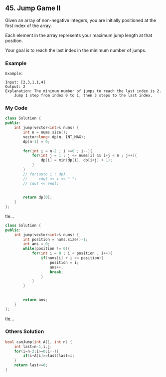 ## 45. Jump Game II

Given an array of non-negative integers, you are initially positioned at the first index of the array.

Each element in the array represents your maximum jump length at that position.

Your goal is to reach the last index in the minimum number of jumps.

### Example
```
Example:

Input: [2,3,1,1,4]
Output: 2
Explanation: The minimum number of jumps to reach the last index is 2.
    Jump 1 step from index 0 to 1, then 3 steps to the last index.
```

### My Code
```C++
class Solution {
public:
    int jump(vector<int>& nums) {
        int n = nums.size();
        vector<long> dp(n, INT_MAX);
        dp[n-1] = 0;
        
        for(int i = n-2 ; i >=0 ; i--){
            for(int j = 1 ; j <= nums[i] && i+j < n ; j++){
                dp[i] = min(dp[i], dp[i+j] + 1);
            }
        }
        // for(auto i : dp)
        //     cout << i << " ";
        // cout << endl;
        
        
        return dp[0];
    }
};
```
tle...

```c++
class Solution {
public:
    int jump(vector<int>& nums) {
        int position = nums.size()-1;
        int ans = 0;
        while(position != 0){
            for(int i = 0 ; i < position ; i++){
                if(nums[i] + i >= position){
                    position = i;
                    ans++;
                    break;
                }
            }
        }
        
        
        return ans;
    }
};
```
tle...


### Others Solution
```C++
bool canJump(int A[], int n) {
    int last=n-1,i,j;
    for(i=n-2;i>=0;i--){
        if(i+A[i]>=last)last=i;
    }
    return last<=0;
}
```


